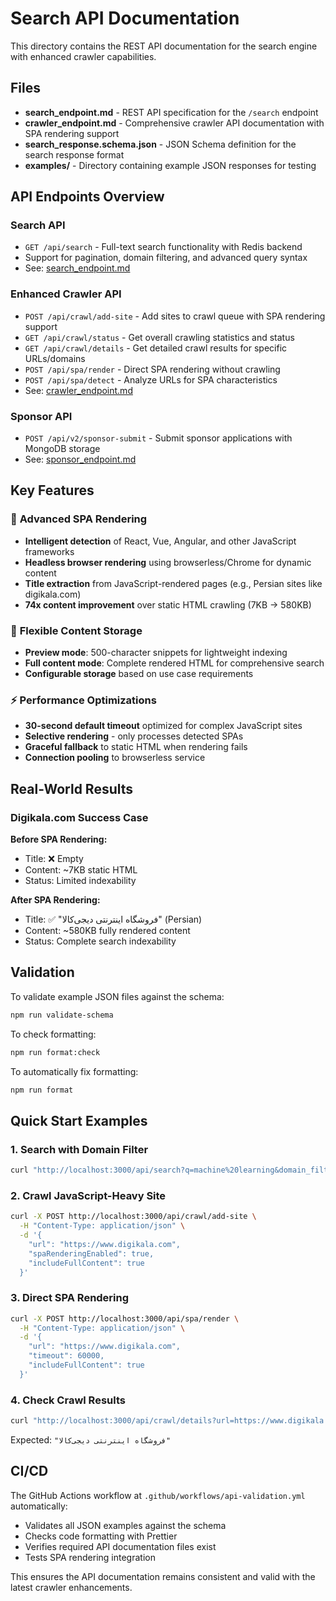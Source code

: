 # Search API Documentation

This directory contains the REST API documentation for the search engine with
enhanced crawler capabilities.

## Files

- **search_endpoint.md** - REST API specification for the `/search` endpoint
- **crawler_endpoint.md** - Comprehensive crawler API documentation with SPA
  rendering support
- **search_response.schema.json** - JSON Schema definition for the search
  response format
- **examples/** - Directory containing example JSON responses for testing

## API Endpoints Overview

### Search API

- `GET /api/search` - Full-text search functionality with Redis backend
- Support for pagination, domain filtering, and advanced query syntax
- See: [search_endpoint.md](./search_endpoint.md)

### Enhanced Crawler API

- `POST /api/crawl/add-site` - Add sites to crawl queue with SPA rendering
  support
- `GET /api/crawl/status` - Get overall crawling statistics and status
- `GET /api/crawl/details` - Get detailed crawl results for specific
  URLs/domains
- `POST /api/spa/render` - Direct SPA rendering without crawling
- `POST /api/spa/detect` - Analyze URLs for SPA characteristics
- See: [crawler_endpoint.md](./crawler_endpoint.md)

### Sponsor API

- `POST /api/v2/sponsor-submit` - Submit sponsor applications with MongoDB storage
- See: [sponsor_endpoint.md](./sponsor_endpoint.md)

## Key Features

### 🚀 **Advanced SPA Rendering**

- **Intelligent detection** of React, Vue, Angular, and other JavaScript
  frameworks
- **Headless browser rendering** using browserless/Chrome for dynamic content
- **Title extraction** from JavaScript-rendered pages (e.g., Persian sites like
  digikala.com)
- **74x content improvement** over static HTML crawling (7KB → 580KB)

### 🎯 **Flexible Content Storage**

- **Preview mode**: 500-character snippets for lightweight indexing
- **Full content mode**: Complete rendered HTML for comprehensive search
- **Configurable storage** based on use case requirements

### ⚡ **Performance Optimizations**

- **30-second default timeout** optimized for complex JavaScript sites
- **Selective rendering** - only processes detected SPAs
- **Graceful fallback** to static HTML when rendering fails
- **Connection pooling** to browserless service

## Real-World Results

### Digikala.com Success Case

**Before SPA Rendering:**

- Title: ❌ Empty
- Content: ~7KB static HTML
- Status: Limited indexability

**After SPA Rendering:**

- Title: ✅ "فروشگاه اینترنتی دیجی‌کالا" (Persian)
- Content: ~580KB fully rendered content
- Status: Complete search indexability

## Validation

To validate example JSON files against the schema:

```bash
npm run validate-schema
```

To check formatting:

```bash
npm run format:check
```

To automatically fix formatting:

```bash
npm run format
```

## Quick Start Examples

### 1. Search with Domain Filter

```bash
curl "http://localhost:3000/api/search?q=machine%20learning&domain_filter=arxiv.org"
```

### 2. Crawl JavaScript-Heavy Site

```bash
curl -X POST http://localhost:3000/api/crawl/add-site \
  -H "Content-Type: application/json" \
  -d '{
    "url": "https://www.digikala.com",
    "spaRenderingEnabled": true,
    "includeFullContent": true
  }'
```

### 3. Direct SPA Rendering

```bash
curl -X POST http://localhost:3000/api/spa/render \
  -H "Content-Type: application/json" \
  -d '{
    "url": "https://www.digikala.com",
    "timeout": 60000,
    "includeFullContent": true
  }'
```

### 4. Check Crawl Results

```bash
curl "http://localhost:3000/api/crawl/details?url=https://www.digikala.com" | jq '.logs[0].title'
```

Expected: `"فروشگاه اینترنتی دیجی‌کالا"`

## CI/CD

The GitHub Actions workflow at `.github/workflows/api-validation.yml`
automatically:

- Validates all JSON examples against the schema
- Checks code formatting with Prettier
- Verifies required API documentation files exist
- Tests SPA rendering integration

This ensures the API documentation remains consistent and valid with the latest
crawler enhancements.
